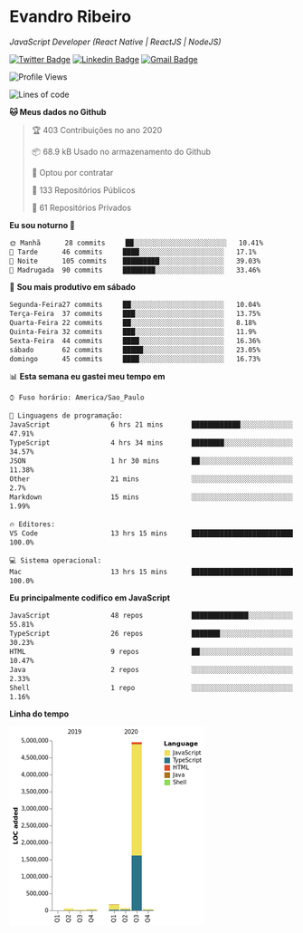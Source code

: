 # Evandro **Ribeiro**

*JavaScript Developer (React Native | ReactJS | NodeJS)*

[![Twitter Badge](https://img.shields.io/badge/-@ribeiroevandro-201B2D?style=flat-square&labelColor=201B2D&logo=twitter&logoColor=white&link=https://twitter.com/ribeiroevandro)](https://twitter.com/ribeiroevandro) 
[![Linkedin Badge](https://img.shields.io/badge/-Evandro%20Ribeiro-201B2D?style=flat-square&logo=Linkedin&logoColor=white&link=https://www.linkedin.com/in/ribeiroevandro)](https://www.linkedin.com/in/ribeiroevandro) 
[![Gmail Badge](https://img.shields.io/badge/-oi@ribeiroevandro.com.br-201B2D?style=flat-square&logo=Gmail&logoColor=white&link=mailto:oi@ribeiroevandro.com.br)](mailto:oi@ribeiroevandro.com.br)


<!--START_SECTION:waka-->
![Profile Views](http://img.shields.io/badge/Visualizac%C3%B5es%20do%20perfil-2-blue)

![Lines of code](https://img.shields.io/badge/Desde%20o%20Hello%20World%20eu%20escrevi-12.0%20million%20linhas%20de%20c%C3%B3digo-blue)

**🐱 Meus dados no Github** 

> 🏆 403 Contribuições no ano 2020
 > 
> 📦 68.9 kB Usado no armazenamento do Github 
 > 
> 💼 Optou por contratar
 > 
> 📜 133 Repositórios Públicos
 > 
> 🔑 61 Repositórios Privados 

**Eu sou noturno 🦉** 

```text
🌞 Manhã      28 commits     ██░░░░░░░░░░░░░░░░░░░░░░░   10.41% 
🌆 Tarde      46 commits     ████░░░░░░░░░░░░░░░░░░░░░   17.1% 
🌃 Noite      105 commits    █████████░░░░░░░░░░░░░░░░   39.03% 
🌙 Madrugada  90 commits     ████████░░░░░░░░░░░░░░░░░   33.46%

```
📅 **Sou mais produtivo em sábado** 

```text
Segunda-Feira27 commits     ██░░░░░░░░░░░░░░░░░░░░░░░   10.04% 
Terça-Feira  37 commits     ███░░░░░░░░░░░░░░░░░░░░░░   13.75% 
Quarta-Feira 22 commits     ██░░░░░░░░░░░░░░░░░░░░░░░   8.18% 
Quinta-Feira 32 commits     ███░░░░░░░░░░░░░░░░░░░░░░   11.9% 
Sexta-Feira  44 commits     ████░░░░░░░░░░░░░░░░░░░░░   16.36% 
sábado       62 commits     █████░░░░░░░░░░░░░░░░░░░░   23.05% 
domingo      45 commits     ████░░░░░░░░░░░░░░░░░░░░░   16.73%

```


📊 **Esta semana eu gastei meu tempo em** 

```text
⌚︎ Fuso horário: America/Sao_Paulo

💬 Linguagens de programação: 
JavaScript               6 hrs 21 mins       ████████████░░░░░░░░░░░░░   47.91% 
TypeScript               4 hrs 34 mins       ████████░░░░░░░░░░░░░░░░░   34.57% 
JSON                     1 hr 30 mins        ██░░░░░░░░░░░░░░░░░░░░░░░   11.38% 
Other                    21 mins             ░░░░░░░░░░░░░░░░░░░░░░░░░   2.7% 
Markdown                 15 mins             ░░░░░░░░░░░░░░░░░░░░░░░░░   1.99%

🔥 Editores: 
VS Code                  13 hrs 15 mins      █████████████████████████   100.0%

💻 Sistema operacional: 
Mac                      13 hrs 15 mins      █████████████████████████   100.0%

```

**Eu principalmente codifico em JavaScript** 

```text
JavaScript               48 repos            ██████████████░░░░░░░░░░░   55.81% 
TypeScript               26 repos            ███████░░░░░░░░░░░░░░░░░░   30.23% 
HTML                     9 repos             ██░░░░░░░░░░░░░░░░░░░░░░░   10.47% 
Java                     2 repos             ░░░░░░░░░░░░░░░░░░░░░░░░░   2.33% 
Shell                    1 repo              ░░░░░░░░░░░░░░░░░░░░░░░░░   1.16%

```


**Linha do tempo**

![Chart not found](https://github.com/ribeiroevandro/ribeiroevandro/blob/master/charts/bar_graph.png) 


<!--END_SECTION:waka-->
